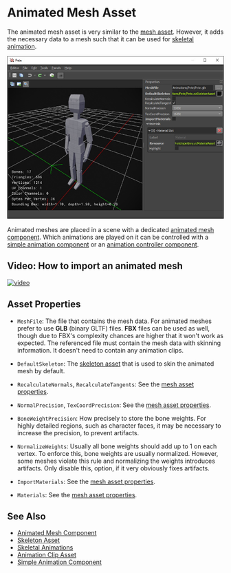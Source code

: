 # Animated Mesh Asset

The animated mesh asset is very similar to the [mesh asset](../../graphics/meshes/mesh-asset.md). However, it adds the necessary data to a mesh such that it can be used for [skeletal animation](skeletal-animation-overview.md).

![Animated Mesh Asset](../media/animated-mesh-asset.jpg)

Animated meshes are placed in a scene with a dedicated [animated mesh component](animated-mesh-component.md). Which animations are played on it can be controlled with a [simple animation component](simple-animation-component.md) or an [animation controller component](animation-graphs/animation-controller-component.md).

## Video: How to import an animated mesh

[![video](https://img.youtube.com/vi/yT-F5d-V3HU/0.jpg)](https://www.youtube.com/watch?v=yT-F5d-V3HU)

## Asset Properties

* `MeshFile`: The file that contains the mesh data. For animated meshes prefer to use **GLB** (binary GLTF) files. **FBX** files can be used as well, though due to FBX's complexity chances are higher that it won't work as expected. The referenced file must contain the mesh data with skinning information. It doesn't need to contain any animation clips.

* `DefaultSkeleton`: The [skeleton asset](skeleton-asset.md) that is used to skin the animated mesh by default.

* `RecalculateNormals`, `RecalculateTangents`: See the [mesh asset properties](../../graphics/meshes/mesh-asset.md#asset-properties).

* `NormalPrecision`, `TexCoordPrecision`: See the [mesh asset properties](../../graphics/meshes/mesh-asset.md#asset-properties).

* `BoneWeightPrecision`: How precisely to store the bone weights. For highly detailed regions, such as character faces, it may be necessary to increase the precision, to prevent artifacts.

* `NormalizeWeights`: Usually all bone weights should add up to 1 on each vertex. To enforce this, bone weights are usually normalized. However, some meshes violate this rule and normalizing the weights introduces artifacts. Only disable this, option, if it very obviously fixes artifacts.

* `ImportMaterials`: See the [mesh asset properties](../../graphics/meshes/mesh-asset.md#asset-properties).

* `Materials`: See the [mesh asset properties](../../graphics/meshes/mesh-asset.md#asset-properties).

## See Also

* [Animated Mesh Component](animated-mesh-component.md)
* [Skeleton Asset](skeleton-asset.md)
* [Skeletal Animations](skeletal-animation-overview.md)
* [Animation Clip Asset](animation-clip-asset.md)
* [Simple Animation Component](simple-animation-component.md)
